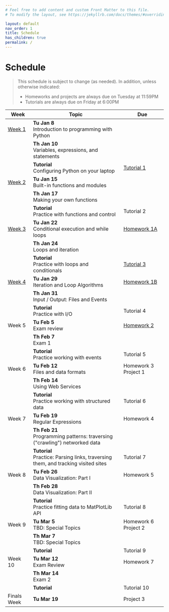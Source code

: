 ```yaml
---
# Feel free to add content and custom Front Matter to this file.
# To modify the layout, see https://jekyllrb.com/docs/themes/#overriding-theme-defaults

layout: default
nav_order: 1
title: Schedule
has_children: true
permalink: /
---
```

# Schedule
> This schedule is subject to change (as needed). In addition, unless otherwise indicated:
> * Homeworks and projects are always due on Tuesday at 11:59PM
> * Tutorials are always due on Friday at 6:00PM

<table class="schedule">
    <thead>
        <tr>
            <th>Week</th>
            <th>Topic</th>
            <th>Due</th>
        </tr>
    </thead>
    <tbody>
        <!-- WEEK #1 -->
        <tr>
            <td>
                <a href="week-01">Week 1</a>
            </td>
            <td>
                <strong>Tu Jan 8</strong><br>
                Introduction to programming with Python<br>
            </td>
            <td></td>
        </tr>
        <tr>
            <td></td>
            <td>
                <strong>Th Jan 10</strong><br>
                Variables, expressions, and statements
            </td>
            <td></td>
        </tr>
        <tr>
            <td></td>
            <td>
                <strong>Tutorial</strong><br>
                Configuring Python on your laptop
            </td>
            <td><a class="label label-default" target="_blank" href="https://docs.google.com/document/d/1D2Y6u2hZm2zdyLB9IRjrS-IKhDR1v65ZfgxYIVYc0Hk/edit?usp=sharing">Tutorial 1 <i class="fas fa-link"></i></a></td>
        </tr>
        <!-- WEEK #2 -->
        <tr>
            <td><a href="week-02">Week 2</a></td>
            <td>
                <strong>Tu Jan 15</strong><br>
                Built-in functions and modules<br>
            </td>
            <td></td>
        </tr>
        <tr>
            <td></td>
            <td>
                <strong>Th Jan 17</strong><br>
                    Making your own functions
            </td>
            <td></td>
        </tr>
        <tr>
            <td></td>
            <td>
                <strong>Tutorial</strong><br>
                Practice with functions and control
            </td>
            <td>   
                <span class="label label-default">Tutorial 2</span>
            </td>
        </tr>
        <!-- WEEK #3 -->
        <tr>
            <td><a href="week-03">Week 3</a></td>
            <td>
                <strong>Tu Jan 22</strong><br>
                Conditional execution and while loops<br>
            </td>
            <td>
                <a class="label label-green" target="_blank"  href="course-files/homework/hw01/README">Homework 1A</a>
            </td>
        </tr>
        <tr>
            <td></td>
            <td>
                <strong>Th Jan 24</strong><br>
                Loops and iteration
            </td>
            <td></td>
        </tr>
        <tr>
            <td></td>
            <td>
                <strong>Tutorial</strong><br>
                Practice with loops and conditionals
            </td>
            <td>
                <a class="label label-default" target="_blank" href="https://docs.google.com/document/d/1mqHKMTGpX6XN7r2_cQmavrnJbpS_M4owyc5FWshtwQo/edit?usp=sharing">Tutorial 3 <i class="fas fa-link"></i></a>
            </td>
        </tr>
        <!-- WEEK #4 -->
        <tr>
            <td><a href="week-04">Week 4</a></td>
            <td>
                <strong>Tu Jan 29</strong><br>
                Iteration and Loop Algorithms<br>
            </td>
            <td>
                <a class="label label-green" href="course-files/homework/hw01/README">Homework 1B</a>
            </td>
        </tr>
        <tr>
            <td></td>
            <td>
                <strong>Th Jan 31</strong><br>
                Input / Output: Files and Events
            </td>
            <td></td>
        </tr>
        <tr>
            <td></td>
            <td>
                <strong>Tutorial</strong><br>
                Practice with I/O
            </td>
            <td><span class="label label-default">Tutorial 4</span></td>
        </tr>
        <!-- WEEK #5 -->
        <tr>
            <td>Week 5</td>
            <td>
                <strong>Tu Feb 5</strong><br>
                Exam review
            </td>
            <td>
                <a class="label label-green"  href="course-files/homework/hw02/README">Homework 2</a>
            </td>
        </tr>
        <tr>
            <td></td>
            <td>
                <strong>Th Feb 7</strong><br>
                <span class="label label-blue">Exam 1</span>
            </td>
            <td></td>
        </tr>
        <tr>
            <td></td>
            <td>
                <strong>Tutorial</strong><br>
                Practice working with events
            </td>
            <td><span class="label label-default">Tutorial 5</span></td>
        </tr>
        <!-- WEEK #6 -->
        <tr>
            <td>Week 6</td>
            <td>
                <strong>Tu Feb 12</strong><br>
                Files and data formats<br>
            </td>
            <td>
                <span class="label label-default">Homework 3</span>
                <span class="label label-purple">Project 1</span>
            </td>
        </tr>
        <tr>
            <td></td>
            <td>
                <strong>Th Feb 14</strong><br>
                Using Web Services
            </td>
            <td></td>
        </tr>
        <tr>
            <td></td>
            <td>
                <strong>Tutorial</strong><br>
                Practice working with structured data
            </td>
            <td><span class="label label-default">Tutorial 6</span></td>
        </tr>
        <!-- WEEK #7 -->
        <tr>
            <td>Week 7</td>
            <td>
                <strong>Tu Feb 19</strong><br>
                Regular Expressions<br>
            </td>
            <td>
                <span class="label label-default">Homework 4</span>
            </td>
        </tr>
        <tr>
            <td></td>
            <td>
                <strong>Th Feb 21</strong><br>
                Programming patterns: traversing ("crawling") networked data
            </td>
            <td></td>
        </tr>
        <tr>
            <td></td>
            <td>
                <strong>Tutorial</strong><br>
                Practice: Parsing links, traversing them, and tracking visited sites
            </td>
            <td><span class="label label-default">Tutorial 7</span></td>
        </tr>
        <!-- WEEK #8 -->
        <tr>
            <td>Week 8</td>
            <td>
                <strong>Tu Feb 26</strong><br>
                 Data Visualization: Part I
            </td>
            <td>
                <span class="label label-default">Homework 5</span>
            </td>
        </tr>
        <tr>
            <td></td>
            <td>
                <strong>Th Feb 28</strong><br>
                Data Visualization: Part II
            </td>
            <td></td>
        </tr>
        <tr>
            <td></td>
            <td>
                <strong>Tutorial</strong><br>
                Practice fitting data to MatPlotLib API
            </td>
            <td><span class="label label-default">Tutorial 8</span></td>
        </tr>
        <!-- WEEK #9 -->
        <tr>
            <td>Week 9</td>
            <td>
                <strong>Tu Mar 5</strong><br>
                TBD: Special Topics<br>
            </td>
            <td>
                <span class="label label-default">Homework 6</span>
                <span class="label label-purple">Project 2</span>
            </td>
        </tr>
        <tr>
            <td></td>
            <td>
                <strong>Th Mar 7</strong><br>
                TBD: Special Topics
            </td>
            <td></td>
        </tr>
        <tr>
            <td></td>
            <td>
                <strong>Tutorial</strong><br>
            </td>
            <td><span class="label label-default">Tutorial 9</span></td>
        </tr>
        <!-- WEEK #10 -->
        <tr>
            <td>Week 10</td>
            <td>
                <strong>Tu Mar 12</strong><br>
                Exam Review<br>
            </td>
            <td>
                <span class="label label-default">Homework 7</span>
            </td>
        </tr>
        <tr>
            <td></td>
            <td>
                <strong>Th Mar 14</strong><br>
                <span class="label label-blue">Exam 2</span>
            </td>
            <td></td>
        </tr>
        <tr>
            <td></td>
            <td>
                <strong>Tutorial</strong><br>
            </td>
            <td><span class="label label-default">Tutorial 10</span></td>
        </tr>
        <!-- FINALS WEEK -->
        <tr>
            <td>Finals Week</td>
            <td>
                <strong>Tu Mar 19</strong><br>
            </td>
            <td>
                <span class="label label-purple">Project 3</span>
            </td>
        </tr>
    </tbody>
</table>